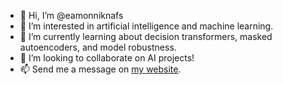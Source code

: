 - 👋 Hi, I’m @eamonniknafs
- 👀 I’m interested in artificial intelligence and machine learning.
- 🌱 I’m currently learning about decision transformers, masked autoencoders, and model robustness.
- 💞️ I’m looking to collaborate on AI projects!
- 📫 Send me a message on [my website](https://eamonniknafs.com). 

<!---
eamonniknafs/eamonniknafs is a ✨ special ✨ repository because its `README.md` (this file) appears on your GitHub profile.
You can click the Preview link to take a look at your changes.
--->
